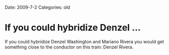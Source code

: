 Date: 2009-7-2
Categories: old

# If you could hybridize Denzel ...

If you could hybridize Denzel Washington and Mariano Rivera you would get something close to the conductor on this train: Denzel Rivera.
